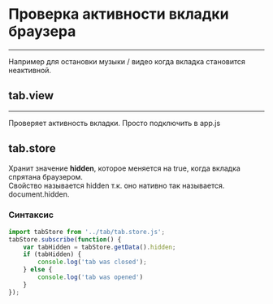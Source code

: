 # Проверка активности вкладки браузера
___
Например для остановки музыки / видео когда вкладка становится неактивной.
## tab.view
___
Проверяет активность вкладки. Просто подключить в app.js
## tab.store
Хранит значение **hidden**, которое меняется на true, когда вкладка спрятана браузером.  
Свойство называется hidden т.к. оно нативно так называется. document.hidden.
### Синтаксис
```javaScript
import tabStore from '../tab/tab.store.js';
tabStore.subscribe(function() {
	var tabHidden = tabStore.getData().hidden;
	if (tabHidden) {
		console.log('tab was closed');
	} else {
		console.log('tab was opened')
	}
});
```